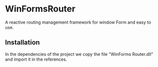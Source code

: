# WinFormsRouter
A reactive routing management framework for window Form and easy to use.

## Installation
In the dependencies of the project we copy the file "WinForms Router.dll" and import it in the references.